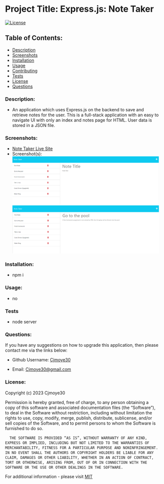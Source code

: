 
  # Project Title: Express.js: Note Taker

  [![License](https://img.shields.io/badge/License-MIT-blue.svg)](https://opensource.org/license/mit-0/)


  ## Table of Contents:
  - [Description](#description)
  - [Screenshots](#screenshots)
  - [Installation](#installation)
  - [Usage](#usage)
  - [Contributing](#contributing)
  - [Tests](#tests)
  - [License](#license)
  - [Questions](#questions)
  
  ### Description:

  - An application which uses Express.js on the backend to save and retrieve notes for the user. This is a full-stack application with an easy to navigate UI with only an index and notes page for HTML. User data is stored in a JSON file.


  ### Screenshots: 

  - [Note Taker Live Site](https://cjmoye30.github.io/ExpressJS-Note-Taker/)
  - Screenshot(s):
  ![Screenshot 1 - All notes with blank canvas for new note](/public/assets/images/expressjs-1.png)
  ![Screenshot 2 - Previous note populates after clicking it from the left pannel](/public/assets/images/expressjs-2.png)

  ### Installation:

  - npm i


  ### Usage:

  - no


  ### Tests
  - node server

  ### Questions:

  If you have any suggestions on how to upgrade this application, then please contact me via the links below:
  - Github Username: [Cjmoye30](https://github.com/Cjmoye30) 

  - Email: Cjmoye30@gmail.com


  ### License:
  Copyright (c) 2023 Cjmoye30

  Permission is hereby granted, free of charge, to any person obtaining a copy of this software and associated documentation files (the “Software”), to deal in the Software without restriction, including without limitation the rights to use, copy, modify, merge, publish, distribute, sublicense, and/or sell copies of the Software, and to permit persons to whom the Software is furnished to do so.

      THE SOFTWARE IS PROVIDED “AS IS”, WITHOUT WARRANTY OF ANY KIND, EXPRESS OR IMPLIED, INCLUDING BUT NOT LIMITED TO THE WARRANTIES OF MERCHANTABILITY, FITNESS FOR A PARTICULAR PURPOSE AND NONINFRINGEMENT. IN NO EVENT SHALL THE AUTHORS OR COPYRIGHT HOLDERS BE LIABLE FOR ANY CLAIM, DAMAGES OR OTHER LIABILITY, WHETHER IN AN ACTION OF CONTRACT, TORT OR OTHERWISE, ARISING FROM, OUT OF OR IN CONNECTION WITH THE SOFTWARE OR THE USE OR OTHER DEALINGS IN THE SOFTWARE.

  For additional information  - please visit [MIT](https://opensource.org/license/mit-0/)

  